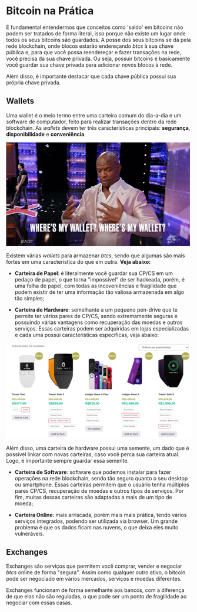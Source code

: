 # Bitcoin na Prática

É fundamental entendermos que conceitos como 'saldo' em bitcoins não podem ser tratados de forma literal, isso porque não existe um lugar onde todos os seus bitcoins são guardados. A posse dos seus bitcoins se dá pela rede blockchain, onde blocos estarão endereçando *btcs* à sua chave pública e, para que você possa reendereçar e fazer transações na rede, você precisa da sua chave privada. Ou seja, possuir bitcoins é basicamente você guardar sua chave privada para adicionar novos blocos à rede.

Além disso, é importante destacar que cada chave pública possui sua própria chave privada.

## Wallets
Uma wallet é o meio termo entre uma carteira comum do dia-a-dia e um software de computador, feito para realizar transações dentro da rede blockchain. As *wallets* devem ter três características principais: **segurança**, **disponibilidade** e **conveniência**.

![wallet meme](./wallet-meme.gif)

Existem várias *wallets* para armazenar *btcs*, sendo que algumas são mais fortes em uma característica do que em outra. **Veja abaixo:**

- **Carteira de Papel**: é literalmente você guardar sua CP/CS em um pedaço de papel, o que torna "impossível" de ser hackeada, porém, é uma folha de papel, com todas as incoveniências e fragilidade que podem existir de ter uma informação tão valiosa armazenada em algo tão simples;

- **Carteira de Hardware**: semelhante a um pequeno pen-drive que te permite ter vários pares de CP/CS, sendo extremamente seguras e possuindo várias vantagens como recuperação das moedas e outros serviços. Essas carteiras podem ser adquiridas em lojas especializadas e cada uma possui características específicas, veja abaixo:

![hardware wallet](./hardware-wallet.png)

Além disso, uma carteira de hardware possui uma semente, um dado que é possível linkar com novas carteiras, caso você perca sua carteira atual. Logo, é importante sempre guardar essa semente.

- **Carteira de Software**: software que podemos instalar para fazer operações na rede blockchain, sendo tão seguro quanto o seu desktop ou smartphone. Essas carteiras permitem que o usuário tenha múltiplos pares CP/CS, recuperação de moedas e outros tipos de serviços. Por fim, muitas dessas carteiras são adaptadas a mais de um tipo de moeda;

- **Carteira Online**: mais arriscada, porém mais mais prática, tendo vários serviços integrados, podendo ser utilizada via browser. Um grande problema é que os dados ficam nas nuvens, o que deixa eles muito vulneráveis.

## Exchanges
Exchanges são serviços que permitem você comprar, vender e negociar *btcs* online de forma "segura". Assim como qualquer outro ativo, o bitcoin pode ser negociado em vários mercados, serviços e moedas diferentes.

Exchanges funcionam de forma semelhante aos bancos, com a diferença de que elas não são reguladas, o que pode ser um ponto de fragilidade ao negociar com essas casas.